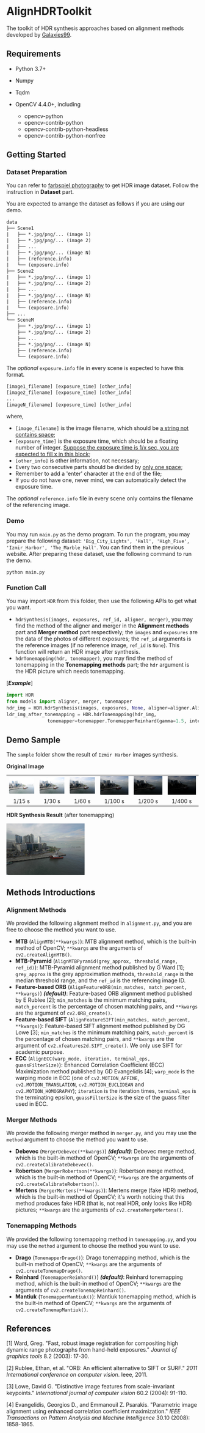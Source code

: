 # AlignHDRToolkit

The toolkit of HDR synthesis approaches based on alignment methods developed by [Galaxies99](https://github.com/galaxies99/).

## Requirements

- Python 3.7+

- Numpy
- Tqdm
- OpenCV 4.4.0+, including
  - opencv-python
  - opencv-contrib-python
  - opencv-contrib-python-headless
  - opencv-contrib-python-nonfree

## Getting Started

### Dataset Preparation

You can refer to [farbspiel photography](https://farbspiel-photo.com/learn/hdr-pics-to-play-with) to get HDR image dataset. Follow the instruction in **Dataset** part.

You are expected to arrange the dataset as follows if you are using our demo.

```
data
├── Scene1
|   ├── *.jpg/png/... (image 1)
|   ├── *.jpg/png/... (image 2)
|   ├── ...
|   ├── *.jpg/png/... (image N)
|   ├── (reference.info)
|   └── (exposure.info)
├── Scene2
|   ├── *.jpg/png/... (image 1)
|   ├── *.jpg/png/... (image 2)
|   ├── ...
|   ├── *.jpg/png/... (image N)
|   ├── (reference.info)
|   └── (exposure.info)
├── ...
└── SceneM 
    ├── *.jpg/png/... (image 1)
    ├── *.jpg/png/... (image 2)
    ├── ...
    ├── *.jpg/png/... (image N)
    ├── (reference.info)
    └── (exposure.info)
```

The *optional* `exposure.info` file in every scene is expected to have this format.

```
[image1_filename] [exposure_time] [other_info]
[image2_filename] [exposure_time] [other_info]
...
[imageN_filename] [exposure_time] [other_info]
```

where,

- `[image_filename]` is the image filename, which should be <u>a string not contains space</u>;
- `[exposure_time]` is the exposure time, which should be a floating number of integer. <u> Suppose the exposure time is 1/x sec, you are expected to fill x in this block</u>;
- `[other_info]` is other information, not necessary;
- Every two consecutive parts should be divided by <u>only one space</u>;
- Remember to add a 'enter' character at the end of the file;
- If you do not have one, never mind, we can automatically detect the exposure time.

The *optional* `reference.info` file in every scene only contains the filename of the referencing image.

### Demo

 You may run `main.py` as the demo program. To run the program, you may prepare the following dataset: `'Big_City_Lights', 'Hall', 'High_Five', 'Izmir_Harbor', 'The_Marble_Hall'`. You can find them in the previous website. After preparing these dataset, use the following command to run the demo.

```shell
python main.py
```

### Function Call

You may import `HDR` from this folder, then use the following APIs to get what you want.

- `hdrSynthesis(images, exposures, ref_id, aligner, merger)`, you may find the method of the aligner and merger in the **Alignment methods** part and **Merger method** part respectively; the `images` and `exposures` are the data of the photos of different exposures; the `ref_id` arguments is the reference images (if no reference image, `ref_id` is `None`). This function will return an HDR image after synthesis.
- `hdrTonemapping(hdr, tonemapper)`, you may find the method of tonemapping in the **Tonemapping methods** part;  the `hdr` argument is the HDR picture which needs tonemapping.

[***Example***]

```python
import HDR
from models import aligner, merger, tonemapper
hdr_img = HDR.hdrSynthesis(images, exposures, None, aligner=aligner.AlignerFeaturesSIFT())
ldr_img_after_tonemapping = HDR.hdrTonemapping(hdr_img, 
               tonemapper=tonemapper.TonemapperReinhard(gamma=1.5, intensity=0, light_adapt=0, color_adapt=0))
```

## Demo Sample

The `sample` folder show the result of `Izmir Harbor` images synthesis.

**Original Image**

<table>
  <tr><td><img src='sample/Izmir_Harbor/Izmir_Harbor-ppw-01.jpg'></td><td><img src='sample/Izmir_Harbor/Izmir_Harbor-ppw-02.jpg'></td><td><img src='sample/Izmir_Harbor/Izmir_Harbor-ppw-03.jpg'></td><td><img src='sample/Izmir_Harbor/Izmir_Harbor-ppw-04.jpg'></td><td><img src='sample/Izmir_Harbor/Izmir_Harbor-ppw-05.jpg'></td><td><img src='sample/Izmir_Harbor/Izmir_Harbor-ppw-06.jpg'></td></tr>
  <tr><td align="center">1/15 s</td><td align="center">1/30 s</td><td align="center">1/60 s</td><td align="center">1/100 s</td><td align="center">1/200 s</td><td align="center">1/400 s</td></tr>
</table>

**HDR Synthesis Result** (after tonemapping)

<img src='sample/Izmir_Harbor/result/ldr-tonemapping.jpg' style='zoom:20%'>

## Methods Introductions

### Alignment Methods

We provided the following alignment method in `alignment.py`, and you are free to choose the method you want to use.

- **MTB** (`AlignMTB(**kwargs)`): MTB alignment method, which is the built-in method of OpenCV; `**kwargs` are the arguments of  `cv2.createAlignMTB()`.
- **MTB-Pyramid** (`AlignMTBPyramid(grey_approx, threshold_range, ref_id)`): MTB-Pyramid alignment method published by G Ward [1]; `grey_approx` is the grey approximation methods, `threshold_range` is the median threshold range, and the `ref_id` is the referencing image ID.
- **Feature-based ORB** (`AlignFeatureORB(min_matches, match_percent, **kwargs)`) ***(default)***: Feature-based ORB alignment method published by E Rublee [2]; `min_matches` is the minimum matching pairs, `match_percent` is the percentage of chosen matching pairs, and `**kwargs` are the argument of `cv2.ORB_create()`.
- **Feature-based SIFT** (`AlignFeatureSIFT(min_matches, match_percent, **kwargs)`): Feature-based SIFT alignment method published by DG Lowe [3]; `min_matches` is the minimum matching pairs, `match_percent` is the percentage of chosen matching pairs, and `**kwargs` are the argument of `cv2.xfeatures2d.SIFT_create()`. We only use SIFT for academic purpose.
- **ECC** (`AlignECC(warp_mode, iteration, terminal_eps, guassFilterSize)`): Enhanced Correlation Coefficient (ECC) Maximization method published by GD Evangelidis [4]; `warp_mode` is the warping mode in ECC (one of `cv2.MOTION_AFFINE`, `cv2.MOTION_TRANSLATION`, `cv2.MOTION_EUCLIDEAN` and `cv2.MOTION_HOMOGRAPHY`); `iteration` is the iteration times, `terminal_eps` is the terminating epsilon, `guassFilterSize` is the size of the guass filter used in ECC.

### Merger Methods

We provide the following merger method in `merger.py`, and you may use the `method` argument to choose the method you want to use.

- **Debevec** (`MergerDebevec(**kwargs)`) ***(default)***: Debevec merge method, which is the built-in method of OpenCV; `**kwargs` are the arguments of  `cv2.createCalibrateDebevec()`.
- **Robertson** (`MergerRobertson(**kwargs)`): Robertson merge method, which is the built-in method of OpenCV; `**kwargs` are the arguments of  `cv2.createCalibrateRobertson()`.
- **Mertens** (`MergerMertens(**kwargs)`): Mertens merge (fake HDR) method, which is the built-in method of OpenCV; it's worth noticing that this method produces fake HDR (that is, not real HDR, only looks like HDR) pictures; `**kwargs` are the arguments of  `cv2.createMergeMertens()`.

### Tonemapping Methods

We provided the following tonemapping method in `tonemapping.py`, and you may use the `method` argument to choose the method you want to use.

- **Drago** (`TonemapperDrago()`): Drago tonemapping method, which is the built-in method of OpenCV; `**kwargs` are the arguments of  `cv2.createTonemapDrago()`.
- **Reinhard** (`TonemapperReinhard()`) ***(default)***: Reinhard tonemapping method, which is the built-in method of OpenCV; `**kwargs` are the arguments of  `cv2.createTonemapReinhard()`.
- **Mantiuk** (`TonemapperMantiuk()`): Mantiuk tonemapping method, which is the built-in method of OpenCV; `**kwargs` are the arguments of  `cv2.createTonemapMantiuk()`.

## References

[1] Ward, Greg. "Fast, robust image registration for compositing high dynamic range photographs from hand-held exposures." *Journal of graphics tools* 8.2 (2003): 17-30.

[2] Rublee, Ethan, et al. "ORB: An efficient alternative to SIFT or SURF." *2011 International conference on computer vision*. Ieee, 2011.

[3] Lowe, David G. "Distinctive image features from scale-invariant keypoints." *International journal of computer vision* 60.2 (2004): 91-110.

[4] Evangelidis, Georgios D., and Emmanouil Z. Psarakis. "Parametric image alignment using enhanced correlation coefficient maximization." *IEEE Transactions on Pattern Analysis and Machine Intelligence* 30.10 (2008): 1858-1865.